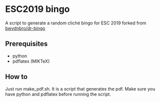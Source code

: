 # ESC2019 bingo
A script to generate a random cliché bingo for ESC 2019
forked from [bwvdnbro/dr-bingo](https://github.com/bwvdnbro/dr-bingo)

## Prerequisites

* python
* pdflatex (MIKTeX)

## How to
Just run make_pdf.sh. It is a script that generates the pdf. Make sure you have python and pdflatex before running the script.

